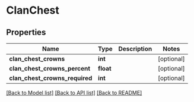 # ClanChest

## Properties
Name | Type | Description | Notes
------------ | ------------- | ------------- | -------------
**clan_chest_crowns** | **int** |  | [optional] 
**clan_chest_crowns_percent** | **float** |  | [optional] 
**clan_chest_crowns_required** | **int** |  | [optional] 

[[Back to Model list]](../README.md#documentation-for-models) [[Back to API list]](../README.md#documentation-for-api-endpoints) [[Back to README]](../README.md)


